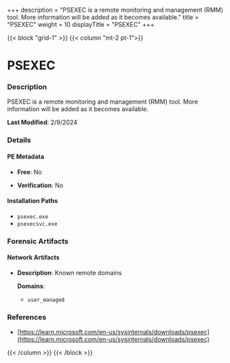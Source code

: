 +++
description = "PSEXEC is a remote monitoring and management (RMM) tool. More information will be added as it becomes available."
title = "PSEXEC"
weight = 10
displayTitle = "PSEXEC"
+++


{{< block "grid-1" >}}
{{< column "mt-2 pt-1">}}

# PSEXEC


### Description

PSEXEC is a remote monitoring and management (RMM) tool. More information will be added as it becomes available.



**Last Modified**: 2/9/2024

### Details


#### PE Metadata


- **Free**: No

- **Verification**: No




#### Installation Paths
- `psexec.exe`
- `psexecsvc.exe`

### Forensic Artifacts




#### Network Artifacts

- **Description**: Known remote domains

  **Domains**:
    - `user_managed`





### References
- [https://learn.microsoft.com/en-us/sysinternals/downloads/psexec](https://learn.microsoft.com/en-us/sysinternals/downloads/psexec)



{{< /column >}}
{{< /block >}}

